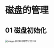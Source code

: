 # 磁盘的管理



## 01 磁盘初始化

<img src="https://cvp.oss-cn-shanghai.aliyuncs.com/picgo/202402181512790.png" alt="image-20240218151220313" style="zoom:50%;" />
